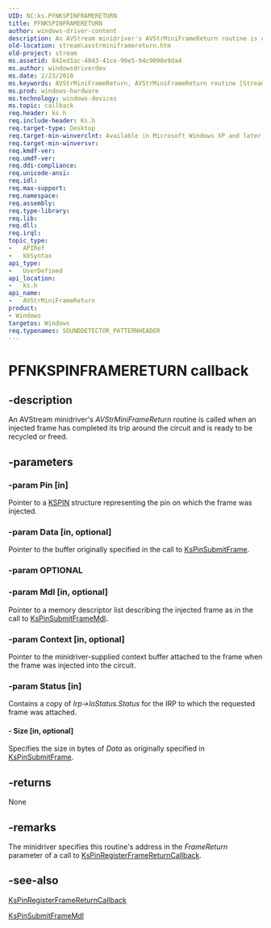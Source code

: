 ```yaml
---
UID: NC:ks.PFNKSPINFRAMERETURN
title: PFNKSPINFRAMERETURN
author: windows-driver-content
description: An AVStream minidriver's AVStrMiniFrameReturn routine is called when an injected frame has completed its trip around the circuit and is ready to be recycled or freed.
old-location: stream\avstrminiframereturn.htm
old-project: stream
ms.assetid: 842ed1ac-4043-41ce-90e5-94c9098e9da4
ms.author: windowsdriverdev
ms.date: 2/23/2018
ms.keywords: AVStrMiniFrameReturn, AVStrMiniFrameReturn routine [Streaming Media Devices], PFNKSPINFRAMERETURN, avstclbk_e7edb74a-8c38-4e7d-9978-849e5d88c153.xml, ks/AVStrMiniFrameReturn, stream.avstrminiframereturn
ms.prod: windows-hardware
ms.technology: windows-devices
ms.topic: callback
req.header: ks.h
req.include-header: Ks.h
req.target-type: Desktop
req.target-min-winverclnt: Available in Microsoft Windows XP and later operating systems and DirectX 8.0 and later DirectX versions.
req.target-min-winversvr: 
req.kmdf-ver: 
req.umdf-ver: 
req.ddi-compliance: 
req.unicode-ansi: 
req.idl: 
req.max-support: 
req.namespace: 
req.assembly: 
req.type-library: 
req.lib: 
req.dll: 
req.irql: 
topic_type:
-	APIRef
-	kbSyntax
api_type:
-	UserDefined
api_location:
-	ks.h
api_name:
-	AVStrMiniFrameReturn
product:
- Windows
targetos: Windows
req.typenames: SOUNDDETECTOR_PATTERNHEADER
---
```


# PFNKSPINFRAMERETURN callback


## -description


An AVStream minidriver's <i>AVStrMiniFrameReturn</i> routine is called when an injected frame has completed its trip around the circuit and is ready to be recycled or freed.


## -parameters




### -param Pin [in]

Pointer to a <a href="https://msdn.microsoft.com/library/windows/hardware/ff563483">KSPIN</a> structure representing the pin on which the frame was injected.


### -param Data [in, optional]

Pointer to the buffer originally specified in the call to <a href="https://msdn.microsoft.com/library/windows/hardware/ff563529">KsPinSubmitFrame</a>.


### -param OPTIONAL


### -param Mdl [in, optional]

Pointer to a memory descriptor list describing the injected frame as in the call to <a href="https://msdn.microsoft.com/library/windows/hardware/ff563530">KsPinSubmitFrameMdl</a><b>.</b>


### -param Context [in, optional]

Pointer to the minidriver-supplied context buffer attached to the frame when the frame was injected into the circuit.


### -param Status [in]

Contains a copy of <i>Irp-&gt;IoStatus.Status</i> for the IRP to which the requested frame was attached.


#### - Size [in, optional]

Specifies the size in bytes of <i>Data</i> as originally specified in <a href="https://msdn.microsoft.com/library/windows/hardware/ff563529">KsPinSubmitFrame</a>.


## -returns



None




## -remarks



The minidriver specifies this routine's address in the <i>FrameReturn</i> parameter of a call to <a href="https://msdn.microsoft.com/library/windows/hardware/ff563522">KsPinRegisterFrameReturnCallback</a>.




## -see-also




<a href="https://msdn.microsoft.com/library/windows/hardware/ff563522">KsPinRegisterFrameReturnCallback</a>



<a href="https://msdn.microsoft.com/library/windows/hardware/ff563530">KsPinSubmitFrameMdl</a>
 

 

